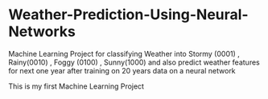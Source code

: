 # Weather-Prediction-Using-Neural-Networks
Machine Learning Project for classifying Weather into Stormy (0001) , Rainy(0010) , Foggy (0100) , Sunny(1000) and also predict weather features for next one year after training on 20 years data on a neural network 

This is my first Machine Learning Project
